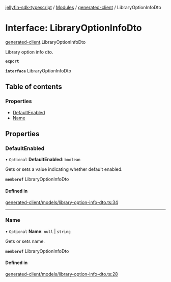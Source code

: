 [jellyfin-sdk-typescript](../README.md) / [Modules](../modules.md) / [generated-client](../modules/generated_client.md) / LibraryOptionInfoDto

# Interface: LibraryOptionInfoDto

[generated-client](../modules/generated_client.md).LibraryOptionInfoDto

Library option info dto.

**`export`**

**`interface`** LibraryOptionInfoDto

## Table of contents

### Properties

- [DefaultEnabled](generated_client.LibraryOptionInfoDto.md#defaultenabled)
- [Name](generated_client.LibraryOptionInfoDto.md#name)

## Properties

### DefaultEnabled

• `Optional` **DefaultEnabled**: `boolean`

Gets or sets a value indicating whether default enabled.

**`memberof`** LibraryOptionInfoDto

#### Defined in

[generated-client/models/library-option-info-dto.ts:34](https://github.com/thornbill/jellyfin-sdk-typescript/blob/e430881/src/generated-client/models/library-option-info-dto.ts#L34)

___

### Name

• `Optional` **Name**: ``null`` \| `string`

Gets or sets name.

**`memberof`** LibraryOptionInfoDto

#### Defined in

[generated-client/models/library-option-info-dto.ts:28](https://github.com/thornbill/jellyfin-sdk-typescript/blob/e430881/src/generated-client/models/library-option-info-dto.ts#L28)
